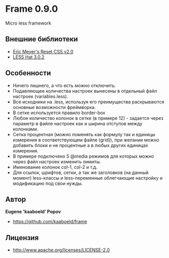 # Frame 0.9.0
Micro less framework

## Внешние библиотеки

+ [Eric Meyer's Reset CSS v2.0](http://lesshat.madebysource.com/)
+ [LESS Hat 3.0.2](http://www.cssreset.com/scripts/eric-meyer-reset-css/)

## Особенности

+ Ничего лишнего, а что есть можно отключить.
+ Подавляющее количества настроек вынесены в отдельный файл настроек (variables.less).
+ Все исходники на .less, используя его преимущества раскрываются основные возможности фреймворка.
+ В сетке используется правило border-box
+ Любое количество колонок в сетке (в примере 12) - задается через параметр в файле настроек как и ширина отступов между колонками.
+ Сетка процентная (можно поменять как формулу так и единицы измерения в соответствующем файле (grid)), при желании можно добавить блоки и не процентные а в любых других единицах измерения.
+ В примере подключено 5 @media режимов для которых можно через файл настроек изменить лимиты.
+ Именование колонок col-1, col-2 и т.д.
+ Для ссылок, шрифтов, сетки, а так же заголовков (на данный момент) less-классы и less-переменные облегчающие настройку и модификацию под свои нужды.

## Автор
**Eugene 'kaaboeld' Popov**

+ https://github.com/kaaboeld/frame

## Лицензия

+ http://www.apache.org/licenses/LICENSE-2.0
